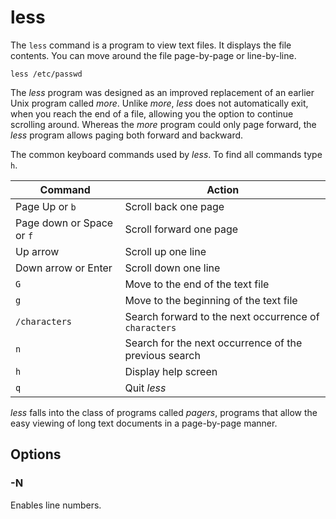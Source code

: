 # less

The `less` command is a program to view text files. It displays the file contents. You
can move around the file page-by-page or line-by-line.

```shell
less /etc/passwd
```

The *less* program was designed as an improved replacement of an earlier Unix program
called *more*. Unlike *more*, *less* does not automatically exit, when you reach the end
of a file, allowing you the option to continue scrolling around. Whereas the *more*
program could only page forward, the *less* program allows paging both forward and
backward.

The common keyboard commands used by *less*. To find all commands type `h`.

| Command                   | Action |
|---------------------------|--------|
| Page Up or `b`            | Scroll back one page |
| Page down or Space or `f` | Scroll forward one page |
| Up arrow                  | Scroll up one line |
| Down arrow or Enter       | Scroll down one line |
| `G`                       | Move to the end of the text file |
| `g`                       | Move to the beginning of the text file |
| `/characters`             | Search forward to the next occurrence of `characters` |
| `n`                       | Search for the next occurrence of the previous search |
| `h`                       | Display help screen |
| `q`                       | Quit *less* |

*less* falls into the class of programs called *pagers*, programs that allow the easy
viewing of long text documents in a page-by-page manner.

## Options

### -N

Enables line numbers.
